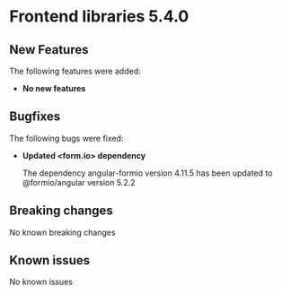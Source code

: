 # Frontend libraries 5.4.0

## New Features

The following features were added:

* **No new features**

## Bugfixes

The following bugs were fixed:

* **Updated <form.io> dependency**

  The dependency angular-formio version 4.11.5 has been updated to @formio/angular version 5.2.2

## Breaking changes

No known breaking changes

## Known issues

No known issues
